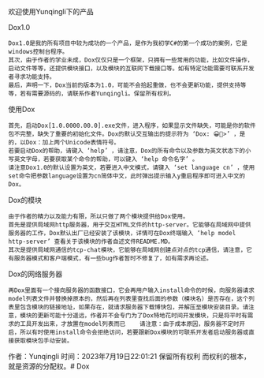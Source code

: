 欢迎使用Yunqingli下的产品

Dox1.0
    
    Dox1.0是我的所有项目中较为成功的一个产品，是作为我初学C#的第一个成功的案例，它是windows控制台程序。
    其次，由于作者的学业未成，Dox仅仅只是一个框架，只拥有一些常用的功能，比如文件操作，启动文件等等，还提供模块接口，以及模块的互联网下载接口等。如有特定功能需要可联系开发者寻求功能支持。
    最后，声明一下，Dox当前的版本为1.0，可能不会拾起重做，也不会更新功能，提供支持等等，若有需要源码的，请联系作者Yunqingli。保留所有权利。

使用Dox

    首先，启动Dox[1.0.0000.00.0].exe文件，进入程序，如果显示文件缺失，可能是你的软件包不完整，缺失了重要的初始化文件。Dox的默认交互输出的提示符为 ‘Dox: 😀💖>’ ，是的，以Dox：加上两个Unicode表情符号。
    若要启动Dox的帮助，请键入 ‘help’ ，请注意，Dox的所有命令以及参数为英文状态下的小写英文字母，若要获取某个命令的帮助，可以键入 ‘help 命令名字’ 。
    请注意Dox1.0的默认设置为英文，若要进入中文模式，请键入 ‘set language cn’ ，使用set命令把参数language设置为cn简体中文，此时弹出提示输入y重启程序即可进入中文的Dox。

Dox的模块

    由于作者的精力以及能力有限，所以只做了两个模块提供给Dox使用。
    首先是提供局域网http服务器，用于交互HTML文件的http-server。它能够在局域网中提供服务器的工作，Dox默认出厂已经安装了该模块，详情可在Dox终端输入 ‘help model http-server’ 查看关于该模块的作者自述文件README.MD。
    其次是提供局域网通信的tcp-chat模块，它能够在局域网创建点对点的tcp通信，请注意，它有服务器模式和客户端模式，有一些bug作者暂时不修复了，如有需求再论述。

Dox的网络服务器

    再Dox里面有一个接向服务器的函数接口，它会再用户输入install命令的时候，向服务器请求model列表文件并替换掉原本的，然后再在列表里查找后面的参数（模块名）是否存在，这个列表里包含模块的链接地址，如果存在，就请求服务器下载博快包，并解压至模块安装目录。请注意，模块的更新可能十分遥远，作者并不会专门为了Dox特地花时间开发模块，只是将平时有需求的工具开发出来，才放置在model列表而已    请注意：由于成本原因，服务器不定时开启，所以有时使用install命令会拒绝访问，若要跟新Dox模块的可联系开发者启动服务器或直接获取模块包手动安装。


作者：Yunqingli
时间：2023年7月19日22:01:21
保留所有权利 而权利的根本，就是资源的分配权。# Dox
